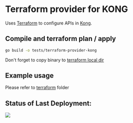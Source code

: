 # Terraform provider for KONG

Uses [Terraform](http://www.terraform.io) to configure APIs in [Kong](http://www.getkong.org).

## Compile and terraform plan / apply

```bash
go build -o tests/terraform-provider-kong
```

Don't forget to copy binary to [terraform local dir](https://developer.hashicorp.com/terraform/language/providers/requirements#in-house-providers)

## Example usage

Please refer to [terraform](./terraform) folder

## Status of Last Deployment:<br>

<img src="https://github.com/freddy-dov/terraform-provider-kong/workflows/Go/badge.svg?branch=master"><br>
